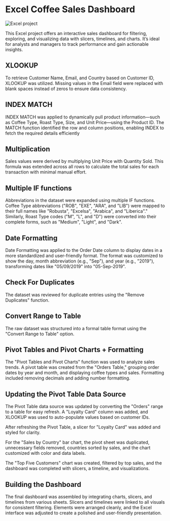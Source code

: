 
# Excel Coffee Sales Dashboard
![Excel project](https://github.com/user-attachments/assets/6758440a-6c03-4870-b44d-02efe5303f0f)

This Excel project offers an interactive sales dashboard for filtering, exploring, and visualizing data with slicers, timelines, and charts. It’s ideal for analysts and managers to track performance and gain actionable insights.


## XLOOKUP
To retrieve Customer Name, Email, and Country based on Customer ID, XLOOKUP was utilized. Missing values in the Email field were replaced with blank spaces instead of zeros to ensure data consistency.

## INDEX MATCH
INDEX MATCH was applied to dynamically pull product information—such as Coffee Type, Roast Type, Size, and Unit Price—using the Product ID. The MATCH function identified the row and column positions, enabling INDEX to fetch the required details efficiently

## Multiplication
Sales values were derived by multiplying Unit Price with Quantity Sold. This formula was extended across all rows to calculate the total sales for each transaction with minimal manual effort.

## Multiple IF functions
Abbreviations in the dataset were expanded using multiple IF functions. Coffee Type abbreviations ("ROB", "EXE", "ARA", and "LIB") were mapped to their full names like "Robusta", "Excelsa", "Arabica", and "Liberica"." Similarly, Roast Type codes ("M", "L", and "D") were converted into their complete forms, such as "Medium", "Light", and "Dark".

## Date Formatting
Date Formatting was applied to the Order Date column to display dates in a more standardized and user-friendly format. The format was customized to show the day, month abbreviation (e.g., "Sep"), and year (e.g., "2019"), transforming dates like "05/09/2019" into "05-Sep-2019".

## Check For Duplicates
The dataset was reviewed for duplicate entries using the "Remove Duplicates" function.

## Convert Range to Table
The raw dataset was structured into a formal table format using the "Convert Range to Table" option.

## Pivot Tables and Pivot Charts + Formatting
The "Pivot Tables and Pivot Charts" function was used to analyze sales trends. A pivot table was created from the "Orders Table," grouping order dates by year and month, and displaying coffee types and sales. Formatting included removing decimals and adding number formatting.

## Updating the Pivot Table Data Source

The Pivot Table data source was updated by converting the "Orders" range to a table for easy refresh. A "Loyalty Card" column was added, and XLOOKUP was used to auto-populate values based on customer IDs.

After refreshing the Pivot Table, a slicer for "Loyalty Card" was added and styled for clarity.

For the "Sales by Country" bar chart, the pivot sheet was duplicated, unnecessary fields removed, countries sorted by sales, and the chart customized with color and data labels.

The "Top Five Customers" chart was created, filtered by top sales, and the dashboard was completed with slicers, a timeline, and visualizations.

## Building the Dashboard
The final dashboard was assembled by integrating charts, slicers, and timelines from various sheets. Slicers and timelines were linked to all visuals for consistent filtering. Elements were arranged cleanly, and the Excel interface was adjusted to create a polished and user-friendly presentation.
